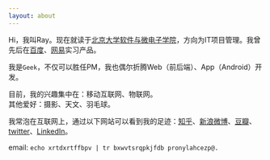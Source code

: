 ```yaml
---
layout: about
---
```


Hi，我叫Ray。现在就读于[北京大学](http://www.pku.edu.cn "Peking University")[软件与微电子学院](http://www.ss.pku.edu.cn "School of Software and Microelectronics")，方向为IT项目管理。我曾先后在[百度](http://www.baidu.com "Baidu")、[网易](http://www.netease.com/ "NetEase")实习产品。

我是`Geek`，不仅可以胜任PM，我也偶尔折腾Web（前后端）、App（Android）开发。

目前，我的兴趣集中在：移动互联网、物联网。  
其他爱好：摄影、天文、羽毛球。

我常泡在互联网上，通过以下网站可以看到我的足迹：[知乎](http://www.zhihu.com/people/yutian "知乎")、[新浪微博](http://weibo.com/raypp "微博")、[豆瓣](http://www.douban.com/people/raypp/ "豆瓣")、[twitter](http://twitter.com/#!/raypp "Twitter")、[LinkedIn](http://cn.linkedin.com/in/leiyutian/ "LinkedIn")。

email: `echo xrtdxrtffbpv | tr bxwvtsrqpkjfdb pronylahcezp@.`
